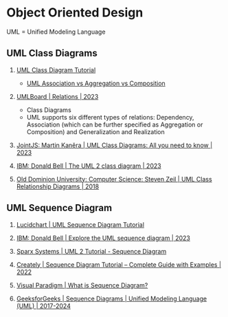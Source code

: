 # Object Oriented Design

UML = Unified Modeling Language

## UML Class Diagrams

1. [UML Class Diagram Tutorial](https://www.visual-paradigm.com/guide/uml-unified-modeling-language/uml-class-diagram-tutorial/)
   - [UML Association vs Aggregation vs Composition](https://www.visual-paradigm.com/guide/uml-unified-modeling-language/uml-aggregation-vs-composition/)

1. [UMLBoard | Relations | 2023](https://www.umlboard.com/docs/relations/)
   - Class Diagrams
   - UML supports six different types of relations: Dependency, Association (which can be further specified as Aggregation or Composition) and Generalization and Realization

1. [JointJS: Martin Kaněra | UML Class Diagrams: All you need to know | 2023](https://www.jointjs.com/blog/uml-class-diagrams)

1. [IBM: Donald Bell | The UML 2 class diagram | 2023](https://developer.ibm.com/articles/the-class-diagram/)

1. [Old Dominion University: Computer Science: Steven Zeil | UML Class Relationship Diagrams | 2018](https://www.cs.odu.edu/~zeil/cs330/latest/Public/classDiagrams/index.html)


## UML Sequence Diagram

1. [Lucidchart | UML Sequence Diagram Tutorial](https://www.lucidchart.com/pages/uml-sequence-diagram)

1. [IBM: Donald Bell | Explore the UML sequence diagram | 2023](https://developer.ibm.com/articles/the-sequence-diagram/)

1. [Sparx Systems | UML 2 Tutorial - Sequence Diagram](https://sparxsystems.com/resources/tutorials/uml2/sequence-diagram.html)

1. [Creately | Sequence Diagram Tutorial – Complete Guide with Examples | 2022](https://creately.com/guides/sequence-diagram-tutorial/)

1. [Visual Paradigm | What is Sequence Diagram?](https://www.visual-paradigm.com/guide/uml-unified-modeling-language/what-is-sequence-diagram/)

1. [GeeksforGeeks | Sequence Diagrams | Unified Modeling Language (UML) | 2017-2024](https://www.geeksforgeeks.org/unified-modeling-language-uml-sequence-diagrams/)

